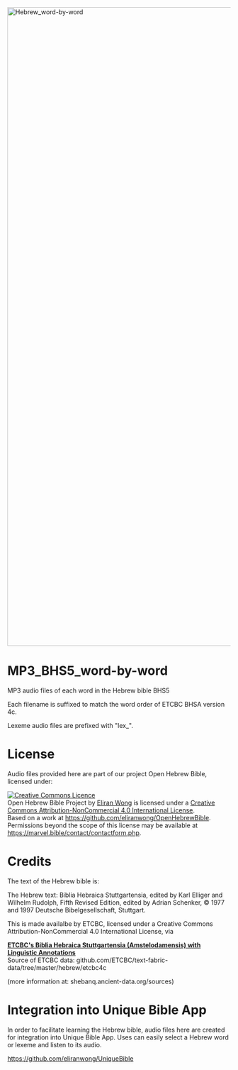 <img width="1440" alt="Hebrew_word-by-word" src="https://user-images.githubusercontent.com/25262722/161801630-cc92fd2a-a39a-4423-8807-630bca186f30.png">

# MP3_BHS5_word-by-word
MP3 audio files of each word in the Hebrew bible BHS5

Each filename is suffixed to match the word order of ETCBC BHSA version 4c.

Lexeme audio files are prefixed with "lex_".

# License

Audio files provided here are part of our project Open Hebrew Bible, licensed under:

<a rel="license" href="http://creativecommons.org/licenses/by-nc/4.0/"><img alt="Creative Commons Licence" style="border-width:0" src="https://i.creativecommons.org/l/by-nc/4.0/88x31.png" /></a><br /><span xmlns:dct="http://purl.org/dc/terms/" property="dct:title">Open Hebrew Bible Project</span> by <a xmlns:cc="http://creativecommons.org/ns#" href="https://marvel.bible" property="cc:attributionName" rel="cc:attributionURL">Eliran Wong</a> is licensed under a <a rel="license" href="http://creativecommons.org/licenses/by-nc/4.0/">Creative Commons Attribution-NonCommercial 4.0 International License</a>.<br />Based on a work at <a xmlns:dct="http://purl.org/dc/terms/" href="https://github.com/eliranwong/OpenHebrewBible" rel="dct:source">https://github.com/eliranwong/OpenHebrewBible</a>.<br />Permissions beyond the scope of this license may be available at <a xmlns:cc="http://creativecommons.org/ns#" href="https://marvel.bible/contact/contactform.php" rel="cc:morePermissions">https://marvel.bible/contact/contactform.php</a>.

# Credits

The text of the Hebrew bible is:

The Hebrew text: Biblia Hebraica Stuttgartensia, edited by Karl Elliger and Wilhelm Rudolph, Fifth Revised Edition, edited by Adrian Schenker, © 1977 and 1997 Deutsche Bibelgesellschaft, Stuttgart.

This is made availalbe by ETCBC, licensed under a Creative Commons Attribution-NonCommercial 4.0 International License, via

<u><b>ETCBC's Biblia Hebraica Stuttgartensia (Amstelodamensis) with Linguistic Annotations</b></u><br>
Source of ETCBC data: github.com/ETCBC/text-fabric-data/tree/master/hebrew/etcbc4c

(more information at: shebanq.ancient-data.org/sources)

# Integration into Unique Bible App

In order to facilitate learning the Hebrew bible, audio files here are created for integration into Unique Bible App.  Uses can easily select a Hebrew word or lexeme and listen to its audio.

https://github.com/eliranwong/UniqueBible
